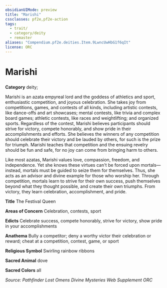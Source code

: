 ```yaml
---
obsidianUIMode: preview
title: "Marishi"
cssclasses: pf2e,pf2e-action
tags:
  - trait/
  - category/deity
  - remaster
aliases: "Compendium.pf2e.deities.Item.9LwncUwHbG1f6qIt"
license: ORC
---
```

# Marishi

### 

**Category** deity; 




Marishi is an azata empyreal lord and the goddess of athletics and sport, enthusiastic competition, and joyous celebration. She takes joy from competitions, games, and contests of all kinds, including artistic contests, like dance-offs and art showcases; mental contests, like trivia and complex board games; athletic contests, like races and weightlifting; and organized sports. Regardless of the contest, Marishi believes participants should strive for victory, compete honorably, and show pride in their accomplishments and efforts. She believes the winners of any competition should celebrate their victory and be lauded by others, for such is the prize for triumph. Marishi teaches that competition and the ensuing revelry should be fun and safe, for no joy can come from bringing harm to others.

Like most azatas, Marishi values love, compassion, freedom, and independence. Yet she knows these virtues can't be forced upon mortals—instead, mortals must be guided to seize them for themselves. Thus, she acts as an advisor and divine example for those who worship her. Through competition, mortals learn to strive for their own success, push themselves beyond what they thought possible, and create their own triumphs. From victory, they learn celebration, accomplishment, and pride.

**Title** The Festival Queen

**Areas of Concern** Celebration, contests, sport

**Edicts** Celebrate success, compete honorably, strive for victory, show pride in your accomplishments

**Anathema** Bully a competitor; deny a worthy victor their celebration or reward; cheat at a competition, contest, game, or sport

**Religious Symbol** Swirling rainbow ribbons

**Sacred Animal** dove

**Sacred Colors** all

*Source: Pathfinder Lost Omens Divine Mysteries Web Supplement*
*ORC*